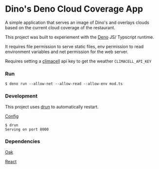 # Dino's Deno Cloud Coverage App

A simple application that serves an image of Dino's and overlays clouds based on the current cloud coverage of the restaurant.

This project was built to experiement with the [Deno](https://github.com/denoland/deno) JS/ Typscript runtime.

It requires file permission to serve static files, env permission to read environment variables and net permission for the web server.

Requires setting a [climacell](https://developer.climacell.co/v3/docs) api key to get the weather
`CLIMACELL_API_KEY`

### Run

```
$ deno run --allow-net --allow-read --allow-env mod.ts
```

### Development
This project uses [drun](https://deno.land/x/drun/) to automatically restart.

[Config](./drun.json)
```
$ drun
Serving on port 8000
```

### Dependencies

[Oak](https://github.com/oakserver/oak)

[React](https://github.com/facebook/react)

